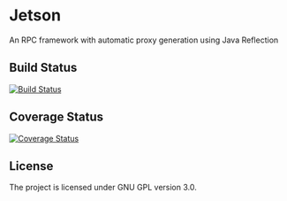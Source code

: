 Jetson
======
An RPC framework with automatic proxy generation using Java Reflection

## Build Status
[![Build Status](https://travis-ci.org/mashti/jetson.png?branch=master)](https://travis-ci.org/mashti/jetson)

## Coverage Status
[![Coverage Status](https://coveralls.io/repos/mashti/jetson/badge.png?branch=master)](https://coveralls.io/r/mashti/jetson?branch=master)

## License
The project is licensed under GNU GPL version 3.0.
